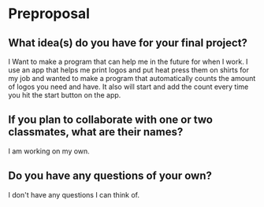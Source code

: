 # Preproposal

## What idea(s) do you have for your final project?

I Want to make a program that can help me in the future for when I work. I use an app that helps me print logos and put heat press them on shirts for my job and wanted to make a program that automatically counts the amount of logos you need and have. It also will start and add the count every time you hit the start button on the app.
## If you plan to collaborate with one or two classmates, what are their names?

I am working on my own.

## Do you have any questions of your own?

I don't have any questions I can think of.
